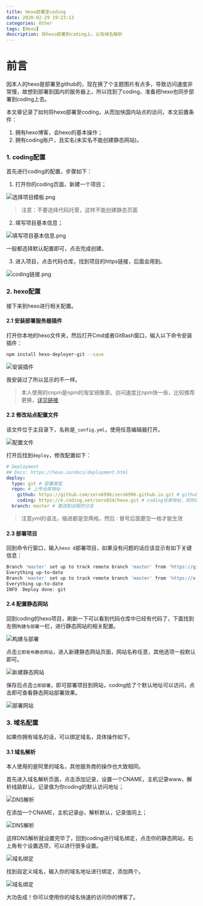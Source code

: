 ```yaml
---
title: Hexo部署至coding
date: 2020-02-29 19:23:13
categories: Other
tags: [Hexo]
description: 将hexo部署到coding上，以及域名解析
---
```




# 前言

因本人的hexo是部署至github的，现在换了个主题图片有点多，导致访问速度非常慢，故想到部署到国内的服务器上，所以找到了coding，准备把hexo也同步部署到coding上去。


<!--more-->


本文章记录了如何将hexo部署至coding，从而加快国内站点的访问，本文前置条件：

1. 拥有hexo博客，会hexo的基本操作；
2. 拥有coding账户，且实名(未实名不能创建静态网站)。

### 1. coding配置

首先进行coding的配置，步骤如下：

1. 打开你的coding页面，新建一个项目；

![选择项目模板.png](https://yanxuan.nosdn.127.net/d518fdebcf6f8b7bd51bc9a9c92a835f.png)

> 注意：不要选择代码托管，这样不能创建静态页面

2. 填写项目基本信息；

![填写项目基本信息.png](https://yanxuan.nosdn.127.net/7574ea9e1ac663cc9f71c8817c8c7324.png)

一般都选择默认配置即可，点击完成创建。

3. 进入项目，点击代码仓库，找到项目的https链接，后面会用到。

![coding链接.png](https://yanxuan.nosdn.127.net/d1efb6e8e01170c6d47c7bfd65b4cffd.png)



### 2. hexo配置

接下来到hexo进行相关配置。

#### 2.1 安装部署服务器插件

打开你本地的hexo文件夹，然后打开Cmd或者GitBash窗口，输入以下命令安装插件：

```bash
npm install hexo-deployer-git --save
```

![安装插件](https://yanxuan.nosdn.127.net/f023d323295d1eabc3a38146fb88abcf.png)

我安装过了所以显示的不一样。

> 本人使用的cnpm是npm的淘宝镜像源，访问速度比npm快一些，比较推荐更换，[详见链接](http://npm.taobao.org/)



#### 2.2 修改站点配置文件

该文件位于主目录下，名称是`_config.yml`，使用任意编辑器打开。

![配置文件](https://yanxuan.nosdn.127.net/ce00ec9be9c7559c78832fdf9b952fa1.png)

打开后找到`deploy`，修改配置如下：

```yml
# Deployment
## Docs: https://hexo.io/docs/deployment.html
deploy:
  type: git # 部署类型
  repo: # 上传仓库地址
    github: https://github.com/zero6996/zero6996.github.io.git # github仓库地址
    coding: https://e.coding.net/zero024/hexo.git # coding仓库地址，将你的coding链接复制到这里。
  branch: master # 推送到远程的分支
```

> 注意yml的语法，缩进都是空两格，然后`：`冒号后面要空一格才能生效

#### 2.3 部署项目

回到命令行窗口，输入`hexo d`部署项目，如果没有问题的话应该显示有如下关键信息：

```bash
Branch 'master' set up to track remote branch 'master' from 'https://github.com/zero6996/zero6996.github.io.git'.
Everything up-to-date
Branch 'master' set up to track remote branch 'master' from 'https://e.coding.net/zero024/hexo.git'.
Everything up-to-date
INFO  Deploy done: git
```

#### 2.4 配置静态网站

回到coding的hexo项目，刷新一下可以看到代码仓库中已经有代码了，下面找到左侧`构建与部署`一栏，进行静态网站的相关配置。

![构建与部署](https://yanxuan.nosdn.127.net/3fa30fd26bca77eb12b130b0ebec5c8a.png)



点击`立即发布静态网站`，进入新建静态网站页面，网站名称任意，其他选项一般默认即可。

![新建静态网站](https://yanxuan.nosdn.127.net/db064e6bcd75810068ae6efe1ca70163.png)

保存后点击`立即部署`，即可部署项目到网站，coding给了个默认地址可以访问，点击即可查看静态网站部署效果。

![部署网站](https://yanxuan.nosdn.127.net/7a304592937bb1838a379a40fc70a440.png)

### 3. 域名配置

如果你拥有域名的话，可以绑定域名，具体操作如下。

#### 3.1 域名解析

本人使用的是阿里的域名，其他服务商的操作也大致相同。

首先进入域名解析页面，点击添加记录，设置一个CNAME，主机记录www，解析线路默认，记录值为你coding的默认访问地址；

![DNS解析](https://yanxuan.nosdn.127.net/240e822daae179f599361b6a24e8f5e3.png)

在添加一个CNAME，主机记录@，解析默认，记录值同上；

![DNS解析](https://yanxuan.nosdn.127.net/d7d950a269c87f8f1da8ff6cdde9433d.png)

这样DNS解析就设置完毕了，回到coding进行域名绑定，点击你的静态网站，右上角有个设置选项，可以进行很多设置。

![域名绑定](https://yanxuan.nosdn.127.net/402a34805f92ad3cebb0cbde31017365.png)

找到自定义域名，输入你的域名地址进行绑定，添加两个。

<img src="https://yanxuan.nosdn.127.net/245ca3613c374f27bbbaabd507b6ade2.png" alt="域名绑定"  />

大功告成！你可以使用你的域名快速的访问你的博客了。

